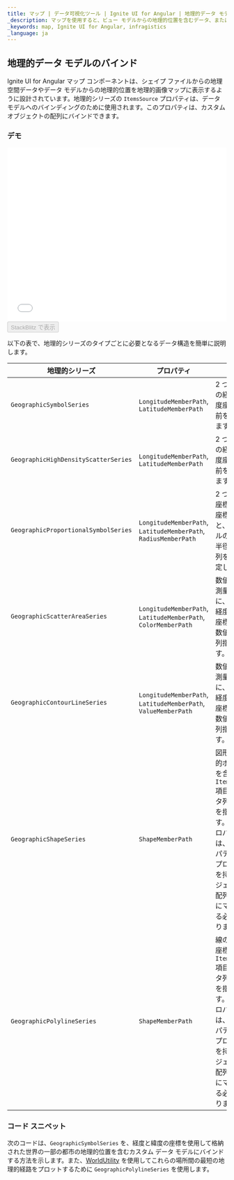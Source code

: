 ```yaml
---
title: マップ | データ可視化ツール | Ignite UI for Angular | 地理的データ モデル | Infragistics
_description: マップを使用すると、ビュー モデルからの地理的位置を含むデータ、またはシェープ ファイルから地理的画像マップにロードされた地理空間データを表示できます。
_keywords: map, Ignite UI for Angular, infragistics
_language: ja
---
```


## 地理的データ モデルのバインド

Ignite UI for Angular マップ コンポーネントは、シェイプ ファイルからの地理空間データやデータ モデルからの地理的位置を地理的画像マップに表示するように設計されています。地理的シリーズの `ItemsSource` プロパティは、データ モデルへのバインディングのために使用されます。このプロパティは、カスタム オブジェクトの配列にバインドできます。

### デモ

<div class="sample-container" style="height: 400px">
    <iframe id="geo-map-binding-data-model-iframe" src='{environment:demosBaseUrl}/maps/geo-map-binding-data-model' width="100%" height="100%" seamless frameBorder="0" onload="onSampleIframeContentLoaded(this);"></iframe>
</div>
<div>
    <button data-localize="stackblitz" disabled class="stackblitz-btn"   data-iframe-id="geo-map-binding-data-model-iframe" data-demos-base-url="{environment:demosBaseUrl}">StackBlitz で表示
    </button>
</div>

<div class="divider--half"></div>

以下の表で、地理的シリーズのタイプごとに必要となるデータ構造を簡単に説明します。

| 地理的シリーズ                              | プロパティ                                                           | 説明                                                                                                  |
| ------------------------------------ | --------------------------------------------------------------- | --------------------------------------------------------------------------------------------------- |
| `GeographicSymbolSeries`             | `LongitudeMemberPath`, `LatitudeMemberPath`                     | 2 つの数値の経度と緯度座標の名前を指定します。                                                                            |
| `GeographicHighDensityScatterSeries` | `LongitudeMemberPath`, `LatitudeMemberPath`                     | 2 つの数値の経度と緯度座標の名前を指定します。                                                                            |
| `GeographicProportionalSymbolSeries` | `LongitudeMemberPath`, `LatitudeMemberPath`, `RadiusMemberPath` | 2 つの経度座標と緯度座標の名前と、シンボルのサイズ/半径の数字列を 1 列指定します。                                                        |
| `GeographicScatterAreaSeries`        | `LongitudeMemberPath`, `LatitudeMemberPath`, `ColorMemberPath`  | 数値の三角測量のために、2 つの経度と緯度座標および数値列を 1 列指定します。                                                            |
| `GeographicContourLineSeries`        | `LongitudeMemberPath`, `LatitudeMemberPath`, `ValueMemberPath`  | 数値の三角測量のために、2 つの経度と緯度座標および数値列を 1 列指定します。                                                            |
| `GeographicShapeSeries`              | `ShapeMemberPath`                                               | 図形の地理的ポイントを含む `ItemsSource` 項目のデータ列の名前を指定します。このプロパティは、x プロパティと y プロパティを持つオブジェクトの配列の配列にマップする必要があります。 |
| `GeographicPolylineSeries`           | `ShapeMemberPath`                                               | 線の地理的座標を含む`ItemsSource` 項目のデータ列の名前を指定します。このプロパティは、x プロパティと y プロパティを持つオブジェクトの配列の配列にマップする必要があります。     |

### コード スニペット

次のコードは、`GeographicSymbolSeries` を、経度と緯度の座標を使用して格納された世界の一部の都市の地理的位置を含むカスタム データ モデルにバインドする方法を示します。また、[WorldUtility](map_resources_world_util.md) を使用してこれらの場所間の最短の地理的経路をプロットするために `GeographicPolylineSeries` を使用します。

